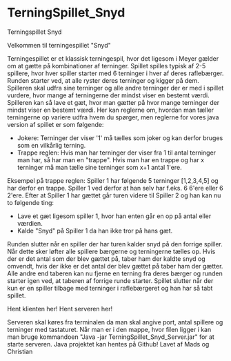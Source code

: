 # TerningSpillet_Snyd
Terningspillet Snyd

Velkommen til terningespillet "Snyd"

Terningespillet er et klassisk terningespil, hvor det ligesom i Meyer gælder om at gætte på kombinationer af terninger.
Spillet spilles typisk af 2-5 spillere, hvor hver spiller starter med 6 terninger i hver af deres raflebærger. Runden starter ved, at alle ryster deres terninger og kigger på dem.
Spilleren skal udfra sine terninger og alle andre terninger der er med i spillet vurdere, hvor mange af terningerne der mindst viser en bestemt værdi.
Spilleren kan så lave et gæt, hvor man gætter på hvor mange terninger der mindst viser en bestemt værdi.
Her kan reglerne om, hvordan man tæller terningerne op variere udfra hvem du spørger, men reglerne for vores java version af spillet er som følgende:

- Jokere: Terninger der viser '1' må tælles som joker og kan derfor bruges som en vilkårlig terning.
- Trappe reglen: Hvis man har terninger der viser fra 1 til antal terninger man har, så har man en "trappe".
Hvis man har en trappe og har x terninger må man tælle sine terninger som x+1 antal 1'ere.


Eksempel på trappe reglen: Spiller 1 har følgende 5 terninger [1,2,3,4,5] og har derfor en trappe. Spiller 1 ved derfor at han selv har f.eks. 6 6'ere eller 6 2'ere.
Efter at Spiller 1 har gættet går turen videre til Spiller 2 og han kan nu to følgende ting:

- Lave et gæt ligesom spiller 1, hvor han enten går en op på antal eller værdien.
- Kalde "Snyd" på Spiller 1 da han ikke tror på hans gæt.

Runden slutter når en spiller der har turen kalder snyd på den forrige spiller. Når dette sker løfter alle spillere bærgerne og terningerne tælles op.
Hvis der er det antal som der blev gættet på, taber ham der kaldte snyd og omvendt, hvis der ikke er det antal der blev gættet på taber ham der gætter.
Alle andre end taberen kan nu fjerne en terning fra deres bærger og runden starter igen ved, at taberen af forrige runde starter.
Spillet slutter når der kun er en spiller tilbage med terninger i raflebærgeret og han har så tabt spillet.

Hent klienten her!
Hent serveren her!

Serveren skal køres fra terminalen da man skal angive port, antal spillere og terninger med tastaturet. Når man er i den mappe, hvor filen ligger i kan man bruge
kommandoen "Java -jar TerningSpillet_Snyd_Server.jar" for at starte serveren.
Java projektet kan hentes på Github!
Lavet af Mads og Christian 

